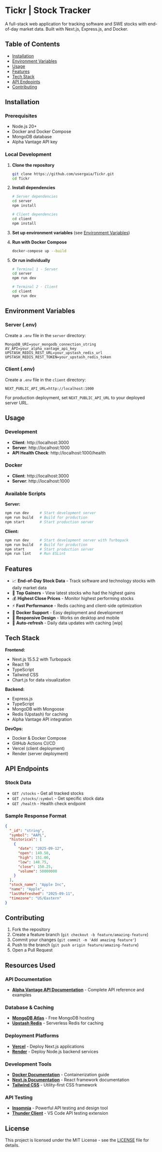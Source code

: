 # Tickr | Stock Tracker

A full-stack web application for tracking software and SWE stocks with end-of-day market data. Built with Next.js, Express.js, and Docker.

## Table of Contents
- [Installation](#installation)
- [Environment Variables](#environment-variables)
- [Usage](#usage)
- [Features](#features)
- [Tech Stack](#tech-stack)
- [API Endpoints](#api-endpoints)
- [Contributing](#contributing)

## Installation

### Prerequisites
- Node.js 20+
- Docker and Docker Compose
- MongoDB database
- Alpha Vantage API key

### Local Development

1. **Clone the repository**
   ```bash
   git clone https://github.com/usergaia/Tickr.git
   cd Tickr
   ```

2. **Install dependencies**
   ```bash
   # Server dependencies
   cd server
   npm install
   
   # Client dependencies
   cd client
   npm install
   ```

3. **Set up environment variables** (see [Environment Variables](#environment-variables))

4. **Run with Docker Compose**
   ```bash
   docker-compose up --build
   ```

5. **Or run individually**
   ```bash
   # Terminal 1 - Server
   cd server
   npm run dev
   
   # Terminal 2 - Client
   cd client
   npm run dev
   ```

## Environment Variables

### Server (.env)
Create a `.env` file in the `server` directory:

```env
MongoDB_URI=your_mongodb_connection_string
AV_API=your_alpha_vantage_api_key
UPSTASH_REDIS_REST_URL=your_upstash_redis_url
UPSTASH_REDIS_REST_TOKEN=your_upstash_redis_token
```

### Client (.env)
Create a `.env` file in the `client` directory:

```env
NEXT_PUBLIC_API_URL=http://localhost:1000
```

For production deployment, set `NEXT_PUBLIC_API_URL` to your deployed server URL.

## Usage

### Development
- **Client**: http://localhost:3000
- **Server**: http://localhost:1000
- **API Health Check**: http://localhost:1000/health

### Docker
- **Client**: http://localhost:3000
- **Server**: http://localhost:1000

### Available Scripts

**Server:**
```bash
npm run dev     # Start development server
npm run build   # Build for production
npm start       # Start production server
```

**Client:**
```bash
npm run dev     # Start development server with Turbopack
npm run build   # Build for production
npm start       # Start production server
npm run lint    # Run ESLint
```

## Features

- 📈 **End-of-Day Stock Data** - Track software and technology stocks with daily market data
- 🚀 **Top Gainers** - View latest stocks who had the highest gains
- 💰 **Highest Close Prices** - Monitor highest performing stocks
- ⚡ **Fast Performance** - Redis caching and client-side optimization
- 🐳 **Docker Support** - Easy deployment and development
- 📱 **Responsive Design** - Works on desktop and mobile
- 🔄 **Auto-refresh** - Daily data updates with caching [wip]

## Tech Stack

**Frontend:**
- Next.js 15.5.2 with Turbopack
- React 19
- TypeScript
- Tailwind CSS
- Chart.js for data visualization

**Backend:**
- Express.js
- TypeScript
- MongoDB with Mongoose
- Redis (Upstash) for caching
- Alpha Vantage API integration

**DevOps:**
- Docker & Docker Compose
- GitHub Actions CI/CD
- Vercel (client deployment)
- Render (server deployment)

## API Endpoints

### Stock Data
- `GET /stocks` - Get all tracked stocks
- `GET /stocks/:symbol` - Get specific stock data
- `GET /health` - Health check endpoint

### Sample Response Format
```json
{
  "_id": "string",
  "symbol": "AAPL",
  "historical": [
    {
      "date": "2025-09-12",
      "open": 149.50,
      "high": 151.00,
      "low": 148.75,
      "close": 150.25,
      "volume": 50000000
    }
  ],
  "stock_name": "Apple Inc",
  "name": "Apple",
  "lastRefreshed": "2025-09-11",
  "timezone": "US/Eastern"
}
```

## Contributing

1. Fork the repository
2. Create a feature branch (`git checkout -b feature/amazing-feature`)
3. Commit your changes (`git commit -m 'Add amazing feature'`)
4. Push to the branch (`git push origin feature/amazing-feature`)
5. Open a Pull Request

## Resources Used

### API Documentation
- **[Alpha Vantage API Documentation](https://www.alphavantage.co/documentation/)** - Complete API reference and examples

### Database & Caching
- **[MongoDB Atlas](https://www.mongodb.com/cloud/atlas)** - Free MongoDB hosting
- **[Upstash Redis](https://upstash.com/)** - Serverless Redis for caching

### Deployment Platforms
- **[Vercel](https://vercel.com/docs)** - Deploy Next.js applications
- **[Render](https://render.com/docs)** - Deploy Node.js backend services

### Development Tools
- **[Docker Documentation](https://docs.docker.com/)** - Containerization guide
- **[Next.js Documentation](https://nextjs.org/docs)** - React framework documentation
- **[Tailwind CSS](https://tailwindcss.com/docs)** - Utility-first CSS framework

### API Testing
- **[Insomnia](https://insomnia.rest/)** - Powerful API testing and design tool
- **[Thunder Client](https://www.thunderclient.com/)** - VS Code API testing extension

## License

This project is licensed under the MIT License - see the [LICENSE](LICENSE) file for details.
